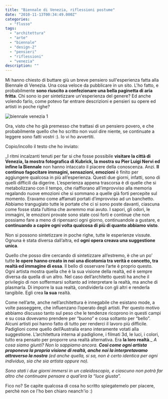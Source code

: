 ```yaml
---
title: "Biennale di Venezia, riflessioni postume"
date: "2010-11-13T00:34:49.000Z"
categories:
  - "flusso"
tags:
  - "architettura"
  - "arte"
  - "biennale"
  - "design-2"
  - "pensieri"
  - "riflessioni"
  - "venezia"
description: ""
---
```


Mi hanno chiesto di buttare giù un breve pensiero sull'esperienza fatta alla Biennale di Venezia. Una cosa veloce da pubblicare in un sito. L'ho fatto, e probabilmente **sono riuscito a confezionare una bella paginetta di aria fritta**. Chi sono io per sintetizzare un'esperienza del genere? Ed anche volendo farlo, come potevo far entrare descrizioni e pensieri su opere ed artisti in poche righe?

![](https://enricodeleo.s3.eu-south-1.amazonaws.com/uploads/2010/11/149975_173778802632489_100000011101157_619075_276261_n.jpg "biennale venezia 1")

Ora, visto che ho già premesso che trattasi di un pensiero povero, e che probabilmente quello che ho scritto non vuol dire niente, se continuate a leggere sono fatti vostri :). Io vi ho avvertiti.

Copio/incollo il testo che ho inviato:

_I ritmi incalzanti tenuti per far si che fosse possibile **visitare la città di Venezia, la mostra fotografica di Kubrick, la mostra su Pier Luigi Nervi ed infine la Biennale** non hanno intaccato il piacere della conoscenza. Anzi. **Il continuo fagocitare immagini, sensazioni, emozioni** è finito per aggiungere qualcosa in più all’esperienza. Questi due giorni, infatti, sono di quelli difficili da digerire. L’esperienza appena trascorsa è di quelle che si metabolizzano con il tempo, che riaffiorano all’improvviso alla memoria regalando nuove emozioni che si sommano a quelle già forti percepite sul momento. Eravamo come affamati portati d’improvviso ad un banchetto. Abbiamo trangugiato tutte le portate che ci si sono poste davanti, ciascuna come fosse stata l’ultima che avremmo mai avuto. I sapori, gli odori, le immagini, le emozioni provate sono state così forti e continue che non possiamo fare a meno di ripensarci ogni giorno, continuandole a gustare, e **continuando a capire ogni volta qualcosa di più di quanto abbiamo visto**.

Non si possono sintetizzare in poche righe, tutte le esperienze vissute. Ognuna è stata diversa dall’altra, ed **ogni opera creava una suggestione unica**.

Quello che posso dire cercando di sintetizzare all’estremo, è che un po’ tutte **le opere hanno creato in noi una dicotomia tra verità e concetto, tra realtà ed immagine di essa**. Il bello di osservare l’arte è proprio questo. Ogni artista mostra quella che è la sua visione della realtà, ed è sempre diversa da quella di un altro. Nel caso dell’architetto questi ha anche il privilegio di non soffermarsi soltanto ad interpretare la realtà, ma anche di plasmarla. Di imporre la sua realtà, condividerla con gli altri e renderla tangibile. Egli crea **la sua** realtà.

Come nell’arte, anche nell’architettura è innegabile che esistano mode, a volte passeggere, che influenzano l’operato degli artisti. Per questo motivo abbiamo discusso tanto sul peso che le tendenze ricoprono in questi campi e su cosa dovevamo prendere per “buono” e cosa soltanto per “bello”. Alcuni artisti poi hanno fatto di tutto per renderci il lavoro più difficile. Padiglioni come quello dell’Australia erano interamente votati alla suggestione. L’architettura interna al padiglione, i filmati 3d, le luci, i colori, tutto era pensato per proporre una realtà alternativa. Era **la loro realtà**._ _A cosa siamo giunti? Non lo sappiamo ancora. **Così come ogni artista proponeva la propria visione di realtà, anche noi la interpretavamo attraverso la nostra** (ed anche quella, si sa, non è certo identica per ogni individuo, sia che sia artista oppure no)._

_Sono stati i due giorni immersi in un caleidoscopio, e ciascuno non potrà far altro che continuare pensare a qual’era la “luce giusta”._

Fico no? Se capite qualcosa di cosa ho scritto spiegatemelo per piacere, perchè non ce l'ho ben chiaro neanch'io :)
